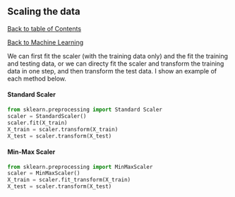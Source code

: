 ## Scaling the data
[Back to table of Contents](../README.md)

[Back to Machine Learning](ml.md)

We can first fit the scaler (with the training data only) and the fit the training and testing data, or we can directy fit the scaler and transform the training data in one step, and then transform the test data. I show an example of each method below.

#### Standard Scaler

```python
from sklearn.preprocessing import Standard Scaler
scaler = StandardScaler()
scaler.fit(X_train)
X_train = scaler.transform(X_train)
X_test = scaler.transform(X_test)
```

#### Min-Max Scaler

```python
from sklearn.preprocessing import MinMaxScaler
scaler = MinMaxScaler()
X_train = scaler.fit_transform(X_train)
X_test = scaler.transform(X_test)
```